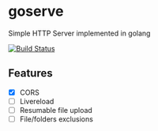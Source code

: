 # goserve
Simple HTTP Server implemented in golang

[![Build Status](https://cloud.drone.io/api/badges/artificerpi/goserve/status.svg)](https://cloud.drone.io/artificerpi/goserve)

## Features
- [x] CORS
- [ ] Livereload
- [ ] Resumable file upload
- [ ] File/folders exclusions